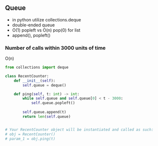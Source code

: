 ## Queue
- in python utilize collections.deque
- double-ended queue
- O(1) popleft vs O(n) pop(0) for list
- append(), popleft()


### Number of calls within 3000 units of time
O(n)

```python
from collections import deque

class RecentCounter:
    def __init__(self):
        self.queue = deque()

    def ping(self, t: int) -> int:
        while self.queue and self.queue[0] < t - 3000:
            self.queue.popleft()
        
        self.queue.append(t)
        return len(self.queue)


# Your RecentCounter object will be instantiated and called as such:
# obj = RecentCounter()
# param_1 = obj.ping(t)
```